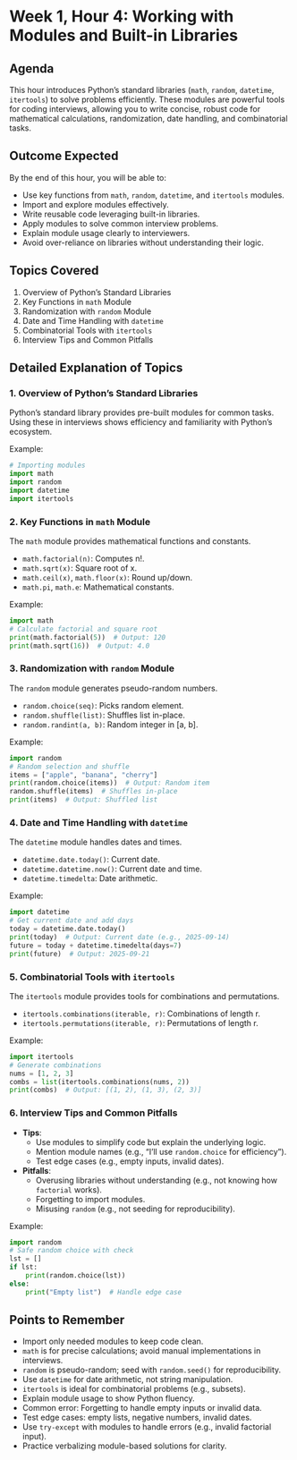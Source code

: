 # Week 1, Hour 4: Working with Modules and Built-in Libraries

## Agenda
This hour introduces Python’s standard libraries (`math`, `random`, `datetime`, `itertools`) to solve problems efficiently. These modules are powerful tools for coding interviews, allowing you to write concise, robust code for mathematical calculations, randomization, date handling, and combinatorial tasks.

## Outcome Expected
By the end of this hour, you will be able to:
- Use key functions from `math`, `random`, `datetime`, and `itertools` modules.
- Import and explore modules effectively.
- Write reusable code leveraging built-in libraries.
- Apply modules to solve common interview problems.
- Explain module usage clearly to interviewers.
- Avoid over-reliance on libraries without understanding their logic.

## Topics Covered
1. Overview of Python’s Standard Libraries
2. Key Functions in `math` Module
3. Randomization with `random` Module
4. Date and Time Handling with `datetime`
5. Combinatorial Tools with `itertools`
6. Interview Tips and Common Pitfalls

## Detailed Explanation of Topics

### 1. Overview of Python’s Standard Libraries
Python’s standard library provides pre-built modules for common tasks. Using these in interviews shows efficiency and familiarity with Python’s ecosystem.

Example:
```python
# Importing modules
import math
import random
import datetime
import itertools
```

### 2. Key Functions in `math` Module
The `math` module provides mathematical functions and constants.
- `math.factorial(n)`: Computes n!.
- `math.sqrt(x)`: Square root of x.
- `math.ceil(x)`, `math.floor(x)`: Round up/down.
- `math.pi`, `math.e`: Mathematical constants.

Example:
```python
import math
# Calculate factorial and square root
print(math.factorial(5))  # Output: 120
print(math.sqrt(16))  # Output: 4.0
```

### 3. Randomization with `random` Module
The `random` module generates pseudo-random numbers.
- `random.choice(seq)`: Picks random element.
- `random.shuffle(list)`: Shuffles list in-place.
- `random.randint(a, b)`: Random integer in [a, b].

Example:
```python
import random
# Random selection and shuffle
items = ["apple", "banana", "cherry"]
print(random.choice(items))  # Output: Random item
random.shuffle(items)  # Shuffles in-place
print(items)  # Output: Shuffled list
```

### 4. Date and Time Handling with `datetime`
The `datetime` module handles dates and times.
- `datetime.date.today()`: Current date.
- `datetime.datetime.now()`: Current date and time.
- `datetime.timedelta`: Date arithmetic.

Example:
```python
import datetime
# Get current date and add days
today = datetime.date.today()
print(today)  # Output: Current date (e.g., 2025-09-14)
future = today + datetime.timedelta(days=7)
print(future)  # Output: 2025-09-21
```

### 5. Combinatorial Tools with `itertools`
The `itertools` module provides tools for combinations and permutations.
- `itertools.combinations(iterable, r)`: Combinations of length r.
- `itertools.permutations(iterable, r)`: Permutations of length r.

Example:
```python
import itertools
# Generate combinations
nums = [1, 2, 3]
combs = list(itertools.combinations(nums, 2))
print(combs)  # Output: [(1, 2), (1, 3), (2, 3)]
```

### 6. Interview Tips and Common Pitfalls
- **Tips**:
  - Use modules to simplify code but explain the underlying logic.
  - Mention module names (e.g., “I’ll use `random.choice` for efficiency”).
  - Test edge cases (e.g., empty inputs, invalid dates).
- **Pitfalls**:
  - Overusing libraries without understanding (e.g., not knowing how `factorial` works).
  - Forgetting to import modules.
  - Misusing `random` (e.g., not seeding for reproducibility).

Example:
```python
import random
# Safe random choice with check
lst = []
if lst:
    print(random.choice(lst))
else:
    print("Empty list")  # Handle edge case
```

## Points to Remember
- Import only needed modules to keep code clean.
- `math` is for precise calculations; avoid manual implementations in interviews.
- `random` is pseudo-random; seed with `random.seed()` for reproducibility.
- Use `datetime` for date arithmetic, not string manipulation.
- `itertools` is ideal for combinatorial problems (e.g., subsets).
- Explain module usage to show Python fluency.
- Common error: Forgetting to handle empty inputs or invalid data.
- Test edge cases: empty lists, negative numbers, invalid dates.
- Use `try-except` with modules to handle errors (e.g., invalid factorial input).
- Practice verbalizing module-based solutions for clarity.